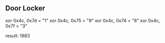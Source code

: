 ## Door Locker

xor 0x4c, 0x7d = "1"
xor 0x4c, 0x75 = "9"
xor 0x4c, 0x74 = "8"
xor 0x4c, 0x7f = "3"

result: 1983